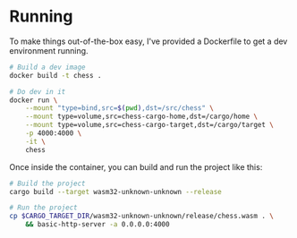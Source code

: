 # Running

To make things out-of-the-box easy, I've provided a Dockerfile to get a dev environment
running.

```bash
# Build a dev image
docker build -t chess .

# Do dev in it
docker run \
    --mount "type=bind,src=$(pwd),dst=/src/chess" \
    --mount type=volume,src=chess-cargo-home,dst=/cargo/home \
    --mount type=volume,src=chess-cargo-target,dst=/cargo/target \
    -p 4000:4000 \
    -it \
    chess
```

Once inside the container, you can build and run the project like this:

```bash
# Build the project
cargo build --target wasm32-unknown-unknown --release

# Run the project
cp $CARGO_TARGET_DIR/wasm32-unknown-unknown/release/chess.wasm . \
    && basic-http-server -a 0.0.0.0:4000
```
